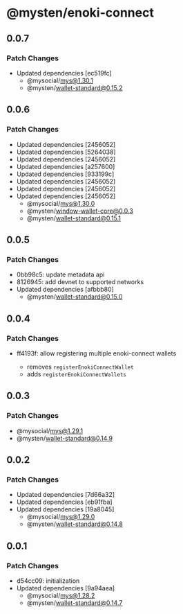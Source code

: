 # @mysten/enoki-connect

## 0.0.7

### Patch Changes

- Updated dependencies [ec519fc]
  - @mysocial/mys@1.30.1
  - @mysten/wallet-standard@0.15.2

## 0.0.6

### Patch Changes

- Updated dependencies [2456052]
- Updated dependencies [5264038]
- Updated dependencies [2456052]
- Updated dependencies [a257600]
- Updated dependencies [933199c]
- Updated dependencies [2456052]
- Updated dependencies [2456052]
- Updated dependencies [2456052]
  - @mysocial/mys@1.30.0
  - @mysten/window-wallet-core@0.0.3
  - @mysten/wallet-standard@0.15.1

## 0.0.5

### Patch Changes

- 0bb98c5: update metadata api
- 8126945: add devnet to supported networks
- Updated dependencies [afbbb80]
  - @mysten/wallet-standard@0.15.0

## 0.0.4

### Patch Changes

- ff4193f: allow registering multiple enoki-connect wallets

  - removes `registerEnokiConnectWallet`
  - adds `registerEnokiConnectWallets`

## 0.0.3

### Patch Changes

- @mysocial/mys@1.29.1
- @mysten/wallet-standard@0.14.9

## 0.0.2

### Patch Changes

- Updated dependencies [7d66a32]
- Updated dependencies [eb91fba]
- Updated dependencies [19a8045]
  - @mysocial/mys@1.29.0
  - @mysten/wallet-standard@0.14.8

## 0.0.1

### Patch Changes

- d54cc09: initialization
- Updated dependencies [9a94aea]
  - @mysocial/mys@1.28.2
  - @mysten/wallet-standard@0.14.7
